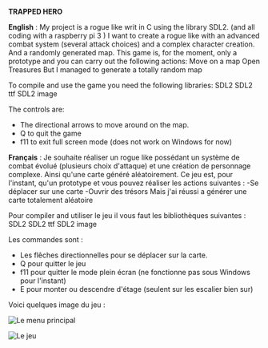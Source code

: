 __**TRAPPED HERO**__


__**English**__ :
My project is a rogue like writ in C using the library SDL2. (and all coding with a raspberry pi 3 )
I want to create a rogue like with an advanced combat system (several attack choices) and a complex character creation. And a randomly generated map.
This game is, for the moment, only a prototype and you can carry out the following actions:
Move on a map
Open Treasures
But I managed to generate a totally random map

To compile and use the game you need the following libraries:
SDL2
SDL2 ttf
SDL2 image

The controls are:
- The directional arrows to move around on the map.
- Q to quit the game
- f11 to exit full screen mode (does not work on Windows for now)

__**Français**__ :
Je souhaite réaliser un rogue like possédant un système de combat évolué (plusieurs choix d'attaque) et une création de personnage complexe. Ainsi qu'une carte généré aléatoirement.
Ce jeu est, pour l'instant, qu'un prototype et vous pouvez réaliser les actions suivantes :
-Se déplacer sur une carte
-Ouvrir des trésors
Mais j'ai réussi a générer une carte totalement aléatoire

Pour compiler and utiliser le jeu il vous faut les bibliothèques suivantes :
SDL2
SDL2 ttf
SDL2 image

Les commandes sont :
- Les flêches directionnelles pour se déplacer sur la carte.
- Q pour quitter le jeu
- f11 pour quitter le mode plein écran (ne fonctionne pas sous Windows pour l'instant)
- E pour monter ou descendre d'étage (seulent sur les escalier bien sur)

Voici quelques image du jeu :

![Le menu principal](https://zestedesavoir.com/media/galleries/4648/96ec87a8-d53b-441c-bf7c-6d7ee6862073.png)

![Le jeu](https://zestedesavoir.com/media/galleries/4648/577b59f8-2897-461b-98ee-6b0a313ab97b.png)
